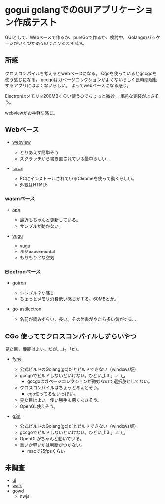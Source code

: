 # gogui golangでのGUIアプリケーション作成テスト

GUIとして、Webベースで作るか、pureGoで作るか、検討中。
Golangのパッケージがいくつかあるのでとりあえず試す。

## 所感

クロスコンパイルを考えるとwebベースになる。
Cgoを使っているとgccgoを使う感じになる。
gccgoはガベージコレクションがよくないらしく長時間起動するアプリにはよくないらしい。
よってwebベースになる感じ。

Electronはメモリを200MBくらい使うのでちょっと微妙。
単純な実装がよさそう。

webviewがお手軽な感じ。

## Webベース

* [webview](https://github.com/zserge/webview)
	* とりあえず簡単そう
	* スクラッチから書き直されている最中らしい...

* [lorca](github.com/zserge/lorca)
	* PCにインストールされているChromeを使って動くらしい。
	* 外観はHTML5



### wasmベース

* [app](https://github.com/maxence-charriere/app)
	* 最近もちゃんと更新している。
	* サンプルが動かない。

* [vugu](https://github.com/vugu/vugu)
	* [vugu](https://www.vugu.org/)
	* まだexperimental
	* もりもり？な空気


### Electronベース

* [gotron](https://github.com/Equanox/gotron)
	* シンプル？な感じ
	* ちょっとメモリ消費低い感じがする。60MBとか。

* [go-astilectron](https://github.com/asticode/go-astilectron)
	* 名前が読みずらい、長い。その弊害がやたら多い気がする...

## CGo 使っててクロスコンパイルしずらいやつ

見た目、機能はよい。だが...\_(┐「ε:)\_

* [fyne](https://github.com/fyne-io/fyne)
	* 公式ビルドのGolang(gc)だとビルドできない（windows版）
	* gccgoでビルドしないといけない。ひどい\_(:3 」∠ )\_。
		* gccgoはガベージコレクションが微妙なので選択肢としてない。
	* クロスコンパイルはちょっとめんどそう。
		* cgo使ってるせいっぽい。
	* 見た目はよい。使い勝手も悪くなさそう。
	* OpenGL使えそう。

* [g3n](https://github.com/g3n/engine)
	* 公式ビルドのGolang(gc)だとビルドできない（windows版）
	* gccgoでビルドしないといけない。ひどい\_(:3 」∠ )\_。
	* OpenGLがちゃんと動いている。
	* 重いか軽いかは判断がつかない。
		* macで25fpsくらい

## 未調査

* [ui](https://github.com/andlabs/ui)
* [walk](https://github.com/lxn/walk)
* [gowd](https://github.com/dtylman/gowd)
	* nwjs

